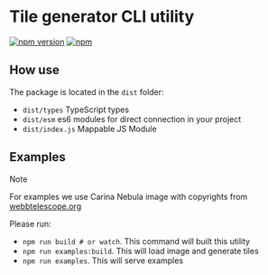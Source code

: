 # Tile generator CLI utility

[![npm version](https://badge.fury.io/js/@mappable-world/mappable-tiles-generator.svg)](https://badge.fury.io/js/@mappable-world/mappable-tiles-generator)
[![npm](https://img.shields.io/npm/dm/@mappable-world/mappable-tiles-generator.svg)](https://www.npmjs.com/package/@mappable-world/mappable-tiles-generator)

## How use

The package is located in the `dist` folder:

- `dist/types` TypeScript types
- `dist/esm` es6 modules for direct connection in your project
- `dist/index.js` Mappable JS Module

## Examples

> [!NOTE]
> For examples we use Carina Nebula image with copyrights from [webbtelescope.org](https://webbtelescope.org/contents/media/images/2022/031/01G77PKB8NKR7S8Z6HBXMYATGJ)

Please run:

- `npm run build # or watch`. This command will built this utility
- `npm run examples:build`. This will load image and generate tiles
- `npm run examples`. This will serve examples

